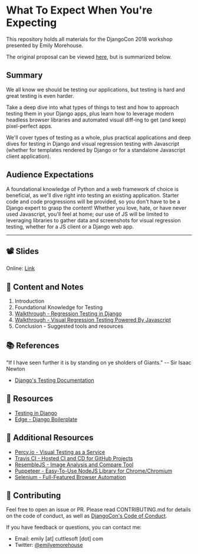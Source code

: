 # What To Expect When You're Expecting

This repository holds all materials for the DjangoCon 2018 workshop presented by Emily Morehouse.

The original proposal can be viewed
[here](https://github.com/emilyemorehouse/conference-talk-proposals/blob/master/accepted/what-to-expect-djangocon.md),
but is summarized below.

## Summary

We all know we should be testing our applications, but testing is hard and great testing is even
harder.

Take a deep dive into what types of things to test and how to approach testing them in your Django
apps, plus learn how to leverage modern headless browser libraries and automated visual diff-ing to
get (and keep) pixel-perfect apps.

We'll cover types of testing as a whole, plus practical applications and deep dives for testing in
Django and visual regression testing with Javascript (whether for templates rendered by Django or
for a standalone Javascript client application).

## Audience Expectations

A foundational knowledge of Python and a web framework of choice is beneficial, as we'll dive right
into testing an existing application. Starter code and code progressions will be provided, so you
don't have to be a Django expert to grasp the content! Whether you love, hate, or have never used
Javascript, you'll feel at home; our use of JS will be limited to leveraging libraries to gather
data and screenshots for visual regression testing, whether for a JS client or a Django web app.

---

## 📽 Slides

Online: [Link](https://emilyemorehouse.github.io/what-to-expect-when-youre-expecting/)

## 📝 Content and Notes

1. Introduction
1. Foundational Knowledge for Testing
1. [Walkthrough - Regression Testing in Django](regression-testing-in-django/README.md)
1. [Walkthrough - Visual Regression Testing Powered By
   Javascript](agnostic-visual-regression-testing/README.md)
1. Conclusion - Suggested tools and resources

## 📚 References

"If I have seen further it is by standing on ye sholders of Giants." -- Sir Isaac Newton

- [Django's Testing Documentation](https://docs.djangoproject.com/en/2.1/topics/testing/)

## 🧠 Resources

- [Testing in Django](https://docs.djangoproject.com/en/2.1/topics/testing/)
- [Edge - Django Boilerplate](https://django-edge.readthedocs.io)

## 🦄 Additional Resources

- [Percy.io - Visual Testing as a Service](https://percy.io/)
- [Travis CI - Hosted CI and CD for GitHub Projects](https://travis-ci.com/)
- [ResembleJS - Image Analysis and Compare Tool](https://huddleeng.github.io/Resemble.js/)
- [Puppeteer - Easy-To-Use NodeJS Library for
  Chrome/Chromium](https://github.com/GoogleChrome/puppeteer)
- [Selenium - Full-Featured Browser Automation](https://www.seleniumhq.org/)

## 🏅 Contributing

Feel free to open an issue or PR. Please read CONTRIBUTING.md for details on the code of conduct,
as well as [DjangoCon's Code of Conduct](https://2018.djangocon.us/conduct/).

If you have feedback or questions, you can contact me:

- Email: emily [at] cuttlesoft [dot] com
- Twitter: [@emilyemorehouse](https://twitter.com/emilyemorehouse)
